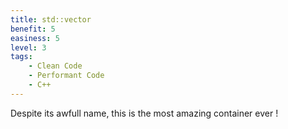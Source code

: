 ```yaml
---
title: std::vector
benefit: 5
easiness: 5
level: 3
tags:
    - Clean Code
    - Performant Code
    - C++
---
```


Despite its awfull name, this is the most amazing container ever !
